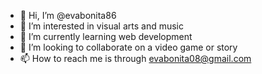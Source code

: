 - 👋 Hi, I’m @evabonita86
- 👀 I’m interested in visual arts and music
- 🌱 I’m currently learning web development
- 💞️ I’m looking to collaborate on a video game or story
- 📫 How to reach me is through evabonita08@gmail.com

<!---
evabonita86/evabonita86 is a ✨ special ✨ repository because its `README.md` (this file) appears on your GitHub profile.
You can click the Preview link to take a look at your changes.
--->

